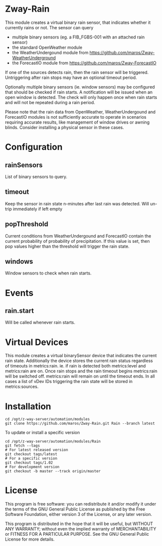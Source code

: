 # Zway-Rain

This module creates a virtual binary rain sensor, that indicates whether it 
currently rains or not. The sensor can query 

* multiple binary sensors (eg. a FIB_FGBS-001 with an attached rain sensor)
* the standard OpenWeather module
* the WeatherUndergound module from https://github.com/maros/Zway-WeatherUnderground
* the ForecastIO module from https://github.com/maros/Zway-ForecastIO

If one of the sources detects rain, then the rain sensor will be triggered.
Untriggering after rain stops may have an optional timeout period.

Optionally multiple binary sensors (ie. window sensors) may be configured
that should be checked if rain starts. A notification will be issued when
an open window is detected. The check will only happen once when rain starts
and will not be repeated during a rain period.

Please note that the rain data from OpenWeather, WeatherUndergound and
ForecastIO modules is not sufficiently accurate to operate in scenarios 
requiring accurate results, like management of window drives or awning blinds. 
Consider installing a physical sensor in these cases.

# Configuration

## rainSensors

List of binary sensors to query.

## timeout

Keep the sensor in rain state n-minutes after last rain was detected. Will
un-trip immediately if left empty

## popThreshold

Current conditions from WeatherUndergound and ForecastIO contain the current 
probability of probability of precipitation. If this value is set, then pop 
values higher than the threshold will trigger the rain state.

## windows

Window sensors to check when rain starts.

# Events

## rain.start

Will be called whenever rain starts.

# Virtual Devices

This module creates a virtual binarySensor device that indicates the current
rain state. Additionally the device stores the current rain status
regardless of timeouts in metrics:rain. ie. if rain is detected both 
metrics:level and metrics:rain are on. Once rain stops and the rain timeout
begins metrics:rain will be switched off. metrics:rain will remain on until
the timeout ends. In all cases a list of vDev IDs triggering the rain state
will be stored in metrics:sources.

# Installation

```shell
cd /opt/z-way-server/automation/modules
git clone https://github.com/maros/Zway-Rain.git Rain --branch latest
```

To update or install a specific version
```shell
cd /opt/z-way-server/automation/modules/Rain
git fetch --tags
# For latest released version
git checkout tags/latest
# For a specific version
git checkout tags/1.02
# For development version
git checkout -b master --track origin/master
```

# License

This program is free software: you can redistribute it and/or modify
it under the terms of the GNU General Public License as published by
the Free Software Foundation, either version 3 of the License, or any 
later version.

This program is distributed in the hope that it will be useful,
but WITHOUT ANY WARRANTY; without even the implied warranty of
MERCHANTABILITY or FITNESS FOR A PARTICULAR PURPOSE. See the
GNU General Public License for more details.
